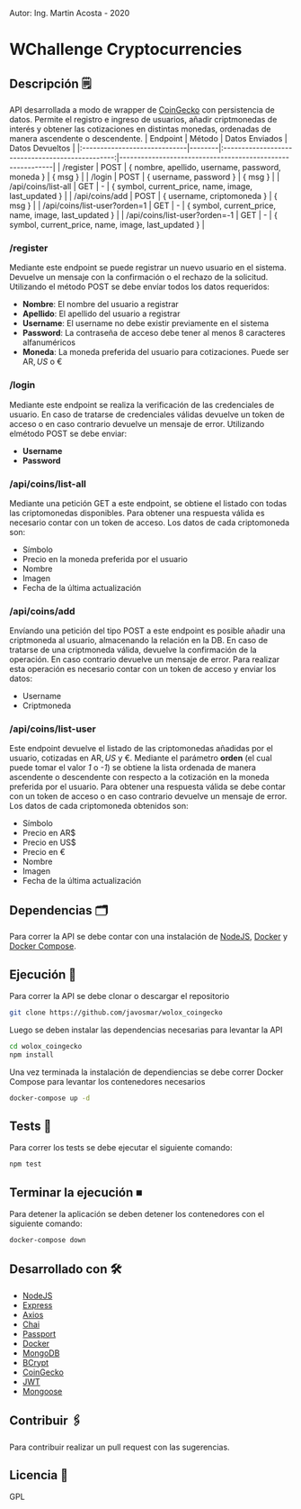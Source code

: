 Autor: Ing. Martin Acosta - 2020
# WChallenge Cryptocurrencies
## Descripción 🗒
API desarrollada a modo de wrapper de [CoinGecko](https://www.coingecko.com/en/api​) con persistencia de datos. Permite el registro e ingreso de usuarios, añadir criptmonedas de interés y obtener las cotizaciones en distintas monedas, ordenadas de manera ascendente o descendente.
|            Endpoint           | Método |                  Datos Enviados                  | Datos Devueltos                                           |
|:-----------------------------|--------|:------------------------------------------------:|-----------------------------------------------------------|
| /register                     | POST   | { nombre, apellido, username, password, moneda } | { msg }                                                   |
| /login                        | POST   |              { username, password }              | { msg }                                                   |
| /api/coins/list-all           | GET    |                         -                        | { symbol,  current_price,  name,  image,  last_updated  } |
| /api/coins/add                | POST   |            { username, criptomoneda }            | { msg }                                                   |
| /api/coins/list-user?orden=1  | GET    |                         -                        | { symbol,  current_price,  name,  image,  last_updated  } |
| /api/coins/list-user?orden=-1 | GET    |                         -                        | { symbol,  current_price,  name,  image,  last_updated  } |
### /register
Mediante este endpoint se puede registrar un nuevo usuario en el sistema. Devuelve un mensaje con la confirmación o el rechazo de la solicitud. Utilizando el método POST se debe envíar todos los datos requeridos:
- **Nombre**: El nombre del usuario a registrar
- **Apellido**: El apellido del usuario a registrar
- **Username**: El username no debe existir previamente en el sistema
- **Password**: La contraseña de acceso debe tener al menos 8 caracteres alfanuméricos
- **Moneda**: La moneda preferida del usuario para cotizaciones. Puede ser AR$, US$ o €
### /login
Mediante este endpoint se realiza la verificación de las credenciales de usuario. En caso de tratarse de credenciales válidas devuelve un token de acceso o en caso contrario devuelve un mensaje de error. Utilizando elmétodo POST se debe enviar:
- **Username**
- **Password**
### /api/coins/list-all
Mediante una petición GET a este endpoint, se obtiene el listado con todas las criptomonedas disponibles. Para obtener una respuesta válida es necesario contar con un token de acceso. Los datos de cada criptomoneda son:
- Símbolo
- Precio en la moneda preferida por el usuario
- Nombre
- Imagen
- Fecha de la última actualización
### /api/coins/add
Envíando una petición del tipo POST a este endpoint es posible añadir una criptmoneda al usuario, almacenando la relación en la DB. En caso de tratarse de una criptmoneda válida, devuelve la confirmación de la operación. En caso contrario devuelve un mensaje de error. Para realizar esta operación es necesario contar con un token de acceso y enviar los datos:
- Username
- Criptmoneda
### /api/coins/list-user
Este endpoint devuelve el listado de las criptomonedas añadidas por el usuario, cotizadas en AR$, US$ y €. Mediante el parámetro **orden** (el cual puede tomar el valor *1* o *-1*) se obtiene la lista ordenada de manera ascendente o descendente con respecto a la cotización en la moneda preferida por el usuario. Para obtener una respuesta válida se debe contar con un token de acceso o en caso contrario devuelve un mensaje de error. Los datos de cada criptomoneda obtenidos son:
- Símbolo
- Precio en AR$
- Precio en US$
- Precio en € 
- Nombre
- Imagen
- Fecha de la última actualización
## Dependencias 🗂 
Para correr la API se debe contar con una instalación de [NodeJS](https://nodejs.org/), [Docker](https://www.docker.com/) y [Docker Compose](https://docs.docker.com/compose/install/).
## Ejecución 🚀
Para correr la API se debe clonar o descargar el repositorio
```sh
git clone https://github.com/javosmar/wolox_coingecko
```
Luego se deben instalar las dependencias necesarias para levantar la API
```sh
cd wolox_coingecko
npm install
```
Una vez terminada la instalación de dependiencias se debe correr Docker Compose para levantar los contenedores necesarios
```sh
docker-compose up -d
```
## Tests 📝
Para correr los tests se debe ejecutar el siguiente comando:
```sh
npm test
```
## Terminar la ejecución ⏹
Para detener la aplicación se deben detener los contenedores con el siguiente comando:
```sh
docker-compose down
```
## Desarrollado con 🛠️
* [NodeJS](https://nodejs.org/)
* [Express](https://www.expressjs.com/)
* [Axios](https://www.npmjs.com/package/axios)
* [Chai](https://www.chaijs.com/)
* [Passport](http://www.passportjs.org/)
* [Docker](https://www.docker.com/)
* [MongoDB](https://www.mongodb.com/)
* [BCrypt](https://www.npmjs.com/package/bcryptjs)
* [CoinGecko](https://www.coingecko.com/en/api)
* [JWT](https://jwt.io/)
* [Mongoose](https://mongoosejs.com/)

## Contribuir 🖇️
Para contribuir realizar un pull request con las sugerencias.
## Licencia 📄
GPL